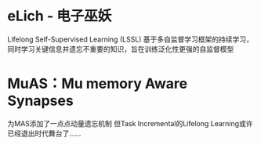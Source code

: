 # eLich - 电子巫妖
Lifelong Self-Supervised Learning (LSSL)
基于多自监督学习框架的持续学习，同时学习关键信息并遗忘不重要的知识，旨在训练泛化性更强的自监督模型

# MuAS：Mu memory Aware Synapses
为MAS添加了一点点动量遗忘机制
但Task Incremental的Lifelong Learning或许已经退出时代舞台了……
